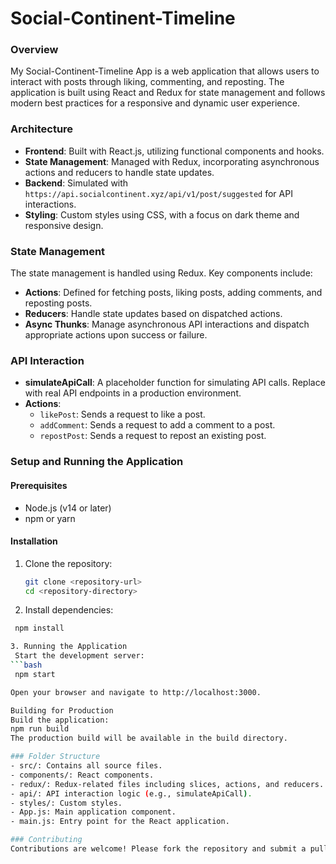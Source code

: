 # Social-Continent-Timeline

### Overview

My Social-Continent-Timeline App is a web application that allows users to interact with posts through liking, commenting, and reposting. The application is built using React and Redux for state management and follows modern best practices for a responsive and dynamic user experience.

### Architecture

- **Frontend**: Built with React.js, utilizing functional components and hooks.
- **State Management**: Managed with Redux, incorporating asynchronous actions and reducers to handle state updates.
- **Backend**: Simulated with `https://api.socialcontinent.xyz/api/v1/post/suggested` for API interactions.
- **Styling**: Custom styles using CSS, with a focus on dark theme and responsive design.

### State Management

The state management is handled using Redux. Key components include:

- **Actions**: Defined for fetching posts, liking posts, adding comments, and reposting posts.
- **Reducers**: Handle state updates based on dispatched actions.
- **Async Thunks**: Manage asynchronous API interactions and dispatch appropriate actions upon success or failure.

### API Interaction

- **simulateApiCall**: A placeholder function for simulating API calls. Replace with real API endpoints in a production environment.
- **Actions**:
  - `likePost`: Sends a request to like a post.
  - `addComment`: Sends a request to add a comment to a post.
  - `repostPost`: Sends a request to repost an existing post.

### Setup and Running the Application

#### Prerequisites

- Node.js (v14 or later)
- npm or yarn

#### Installation

1. Clone the repository:
   ```bash
   git clone <repository-url>
   cd <repository-directory>

2. Install dependencies:
  ```bash
   npm install

3. Running the Application
   Start the development server:
  ```bash
   npm start

  Open your browser and navigate to http://localhost:3000.

 Building for Production
  Build the application:
  npm run build 
  The production build will be available in the build directory.

### Folder Structure
- src/: Contains all source files.
- components/: React components.
- redux/: Redux-related files including slices, actions, and reducers.
- api/: API interaction logic (e.g., simulateApiCall).
- styles/: Custom styles.
- App.js: Main application component.
- main.js: Entry point for the React application.

### Contributing
Contributions are welcome! Please fork the repository and submit a pull request with your changes.
